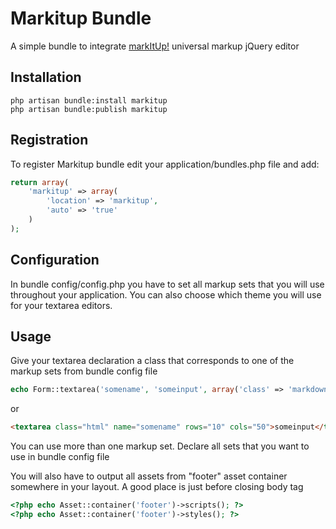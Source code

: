# Markitup Bundle

A simple bundle to integrate [markItUp!](http://markitup.jaysalvat.com/) universal markup jQuery editor

## Installation

```bsh
php artisan bundle:install markitup
php artisan bundle:publish markitup
```

## Registration

To register Markitup bundle edit your application/bundles.php file and add:

```php
return array(
	'markitup' => array(
		'location' => 'markitup',
		'auto' => 'true'
	)
);
```

## Configuration

In bundle config/config.php you have to set all markup sets that you will use throughout your application.
You can also choose which theme you will use for your textarea editors.

## Usage

Give your textarea declaration a class that corresponds to one of the markup sets from bundle config file
```php
echo Form::textarea('somename', 'someinput', array('class' => 'markdown'));
```
or
```html
<textarea class="html" name="somename" rows="10" cols="50">someinput</textarea>
```
You can use more than one markup set. Declare all sets that you want to use in bundle config file

You will also have to output all assets from "footer" asset container somewhere in your layout. A good place is just before closing body tag

```php
<?php echo Asset::container('footer')->scripts(); ?>
<?php echo Asset::container('footer')->styles(); ?>
```